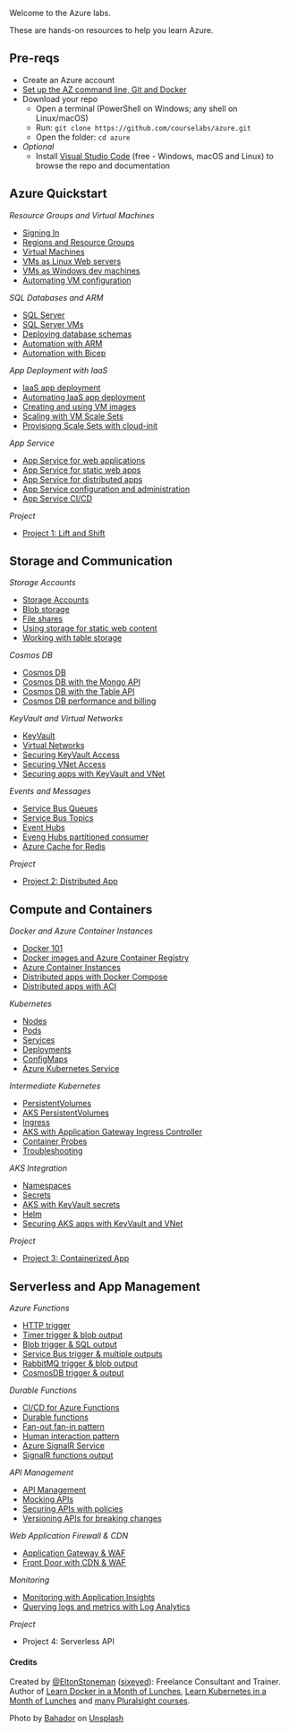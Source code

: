 Welcome to the Azure labs.

These are hands-on resources to help you learn Azure.

## Pre-reqs

 - Create an Azure account
 - [Set up the AZ command line, Git and Docker](./setup/README.md) 
 - Download your repo
    - Open a terminal (PowerShell on Windows; any shell on Linux/macOS) 
    - Run: `git clone https://github.com/courselabs/azure.git`
     - Open the folder: `cd azure`
- _Optional_
    - Install [Visual Studio Code](https://code.visualstudio.com) (free - Windows, macOS and Linux) to browse the repo and documentation

## Azure Quickstart

_Resource Groups and Virtual Machines_

- [Signing In](/labs/signin/README.md)
- [Regions and Resource Groups](/labs/resourcegroups/README.md)
- [Virtual Machines](/labs/vm/README.md)
- [VMs as Linux Web servers](/labs/vm-web/README.md)
- [VMs as Windows dev machines](/labs/vm-win/README.md)
- [Automating VM configuration](/labs/vm-config/README.md)

_SQL Databases and ARM_

- [SQL Server](/labs/sql/README.md)
- [SQL Server VMs](/labs/sql-vm/README.md)
- [Deploying database schemas](/labs/sql-schema/README.md)
- [Automation with ARM](/labs/arm/README.md)
- [Automation with Bicep](/labs/arm-bicep/README.md)

_App Deployment with IaaS_

- [IaaS app deployment](/labs/iaas-apps/README.md)
- [Automating IaaS app deployment](/labs/iaas-bicep/README.md)
- [Creating and using VM images](/labs/vm-image/README.md)
- [Scaling with VM Scale Sets](/labs/vmss-win/README.md)
- [Provisiong Scale Sets with cloud-init](/labs/vmss-linux/README.md)

_App Service_

- [App Service for web applications](/labs/appservice/README.md)
- [App Service for static web apps](/labs/appservice-static/README.md)
- [App Service for distributed apps](/labs/appservice-api/README.md)
- [App Service configuration and administration](/labs/appservice-config/README.md)
- [App Service CI/CD](/labs/appservice-cicd/README.md)

_Project_

- [Project 1: Lift and Shift](/projects/lift-and-shift/README.md)

## Storage and Communication

_Storage Accounts_

- [Storage Accounts](/labs/storage/README.md)
- [Blob storage](/labs/storage-blob/README.md)
- [File shares](/labs/storage-files/README.md)
- [Using storage for static web content](/labs/storage-static/README.md)
- [Working with table storage](/labs/storage-table/README.md)

_Cosmos DB_

- [Cosmos DB](/labs/cosmos/README.md)
- [Cosmos DB with the Mongo API](/labs/cosmos-mongo/README.md)
- [Cosmos DB with the Table API](/labs/cosmos-table/README.md)
- [Cosmos DB performance and billing](/labs/cosmos-perf/README.md)

_KeyVault and Virtual Networks_

- [KeyVault](/labs/keyvault/README.md)
- [Virtual Networks](/labs/vnet/README.md)
- [Securing KeyVault Access](/labs/keyvault-access/README.md)
- [Securing VNet Access](/labs/vnet-access/README.md)
- [Securing apps with KeyVault and VNet](/labs/vnet-apps/README.md)

_Events and Messages_

- [Service Bus Queues](/labs/servicebus/README.md)
- [Service Bus Topics](/labs/servicebus-pubsub/README.md)
- [Event Hubs](/labs/eventhubs/README.md)
- [Eveng Hubs partitioned consumer](/labs/eventhubs-consumers/README.md)
- [Azure Cache for Redis](/labs/redis/README.md)

_Project_

- [Project 2: Distributed App](/projects/distributed/README.md)

## Compute and Containers

_Docker and Azure Container Instances_

- [Docker 101](/labs/docker/README.md)
- [Docker images and Azure Container Registry](/labs/acr/README.md)
- [Azure Container Instances](/labs/aci/README.md)
- [Distributed apps with Docker Compose](/labs/docker-compose/README.md)
- [Distributed apps with ACI](/labs/aci-compose/README.md)

_Kubernetes_

- [Nodes](/labs/kubernetes/nodes/README.md)
- [Pods](/labs/kubernetes/pods/README.md)
- [Services](/labs/kubernetes/services/README.md)
- [Deployments](/labs/kubernetes/deployments/README.md)
- [ConfigMaps](/labs/kubernetes/configmaps/README.md)
- [Azure Kubernetes Service](/labs/aks/README.md)

_Intermediate Kubernetes_

- [PersistentVolumes](/labs/kubernetes/persistentvolumes/README.md)
- [AKS PersistentVolumes](/labs/aks-persistentvolumes/README.md)
- [Ingress](/labs/kubernetes/ingress/README.md)
- [AKS with Application Gateway Ingress Controller](/labs/aks-ingress/README.md)
- [Container Probes](/labs/kubernetes/containerprobes/README.md)
- [Troubleshooting](/labs/kubernetes/troubleshooting/README.md)

_AKS Integration_

- [Namespaces](/labs/kubernetes/namespaces/README.md)
- [Secrets](/labs/kubernetes/secrets/README.md)
- [AKS with KeyVault secrets](/labs/aks-keyvault/README.md)
- [Helm](/labs/kubernetes/helm/README.md)
- [Securing AKS apps with KeyVault and VNet](/labs/aks-apps/README.md)

_Project_

- [Project 3: Containerized App](/projects/conatinerized/README.md)

## Serverless and App Management

_Azure Functions_

- [HTTP trigger](/labs/functions/http/README.md)
- [Timer trigger & blob output](/labs/functions/timer/README.md)
- [Blob trigger & SQL output](/labs/functions/blob/README.md)
- [Service Bus trigger & multiple outputs](/labs/functions/servicebus/README.md)
- [RabbitMQ trigger & blob output](/labs/functions/rabbitmq/README.md)
- [CosmosDB trigger & output](/labs/functions/cosmos/README.md)

_Durable Functions_

- [CI/CD for Azure Functions](/labs/functions/cicd/README.md)
- [Durable functions](/labs/functions-durable/chained/README.md)
- [Fan-out fan-in pattern](/labs/functions-durable/fan-out/README.md)
- [Human interaction pattern](/labs/functions-durable/human/README.md)
- [Azure SignalR Service](/labs/signalr/README.md)
- [SignalR functions output](/labs/functions/signalr/README.md)

_API Management_ 

- [API Management](/labs/apim/README.md)
- [Mocking APIs](/labs/apim-mock/README.md)
- [Securing APIs with policies](/labs/apim-policies/README.md)
- [Versioning APIs for breaking changes](/labs/apim-versioning/README.md)

_Web Application Firewall & CDN_

- [Application Gateway & WAF](/labs/appgw/README.md)
- [Front Door with CDN & WAF](/labs/frontdoor/README.md)

_Monitoring_

- [Monitoring with Application Insights](/labs/applicationinsights/README.md)
- [Querying logs and metrics with Log Analytics](/labs/loganalytics/README.md)

_Project_

- Project 4: Serverless API


#### Credits

Created by [@EltonStoneman](https://twitter.com/EltonStoneman) ([sixeyed](https://github.com/sixeyed)): Freelance Consultant and Trainer. Author of [Learn Docker in a Month of Lunches](https://www.manning.com/books/learn-docker-in-a-month-of-lunches), [Learn Kubernetes in a Month of Lunches](https://www.manning.com/books/learn-kubernetes-in-a-month-of-lunches) and [many Pluralsight courses](https://pluralsight.pxf.io/c/1197078/424552/7490?u=https%3A%2F%2Fwww.pluralsight.com%2Fauthors%2Felton-stoneman).


Photo by <a href="https://unsplash.com/@_bahador?utm_source=unsplash&utm_medium=referral&utm_content=creditCopyText">Bahador</a> on <a href="https://unsplash.com/s/photos/cloud?utm_source=unsplash&utm_medium=referral&utm_content=creditCopyText">Unsplash</a>
  